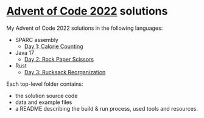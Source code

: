 # [Advent of Code 2022](https://adventofcode.com/2022) solutions

My Advent of Code 2022 solutions in the following languages:
- SPARC assembly
  - [Day 1: Calorie Counting](./01-sparc)
- Java 17
  - [Day 2: Rock Paper Scissors](./02-java)
- Rust
  - [Day 3: Rucksack Reorganization](./03-rust)

Each top-level folder contains:
- the solution source code
- data and example files
- a README describing the build & run process, used tools and resources.

